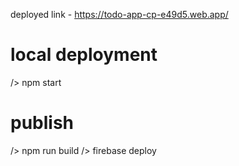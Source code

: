

deployed link - https://todo-app-cp-e49d5.web.app/

# local deployment
/> npm start


# publish
/> npm run build
/> firebase deploy